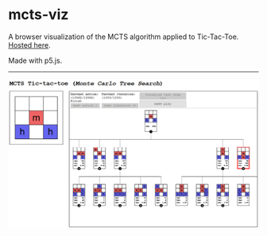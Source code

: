 # mcts-viz

A browser visualization of the MCTS algorithm applied to Tic-Tac-Toe. [Hosted here](https://vgarciasc.github.io/mcts-viz/).

Made with p5.js.

---

![](./readme-fig-1.png)

